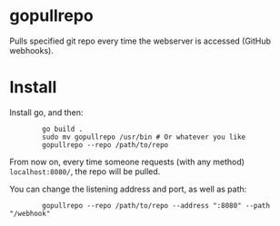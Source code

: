 gopullrepo
==========

Pulls specified git repo every time the webserver is accessed (GitHub webhooks).

# Install

Install go, and then:

```
        go build .
        sudo mv gopullrepo /usr/bin # Or whatever you like
        gopullrepo --repo /path/to/repo
```

From now on, every time someone requests (with any method) `localhost:8080/`, the repo will be pulled.

You can change the listening address and port, as well as path:

```
        gopullrepo --repo /path/to/repo --address ":8080" --path "/webhook"
```
